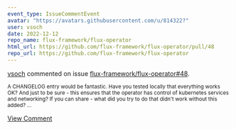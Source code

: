 ```yaml
---
event_type: IssueCommentEvent
avatar: "https://avatars.githubusercontent.com/u/814322?"
user: vsoch
date: 2022-12-12
repo_name: flux-framework/flux-operator
html_url: https://github.com/flux-framework/flux-operator/pull/48
repo_url: https://github.com/flux-framework/flux-operator
---
```


<a href='https://github.com/vsoch' target='_blank'>vsoch</a> commented on issue <a href='https://github.com/flux-framework/flux-operator/pull/48' target='_blank'>flux-framework/flux-operator#48</a>.

<small>A CHANGELOG entry would be fantastic. Have you tested locally that everything works OK? And just to be sure - this ensures that the operator has control of kubernetes services and networking? If you can share - what did you try to do that didn't work without this added? ...</small>

<a href='https://github.com/flux-framework/flux-operator/pull/48' target='_blank'>View Comment</a>